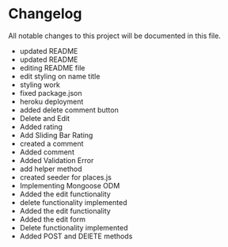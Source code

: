# Changelog
All notable changes to this project will be documented in this file.

- updated README
- updated README
- editing README file
- edit styling on name title
- styling work
- fixed package.json
- heroku deployment
- added delete comment button
- Delete and Edit
- Added rating
- Add Sliding Bar Rating
- created a comment
- Added comment
- Added Validation Error
- add helper method
- created seeder for places.js
- Implementing Mongoose ODM
- Added the edit functionality
- delete functionality implemented
- Added the edit functionality
- Added the edit form
- Delete functionality implemented
- Added POST and DElETE methods

